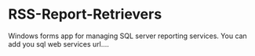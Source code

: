 # RSS-Report-Retrievers
Windows forms app for managing SQL server reporting services.
You can add you sql web services url....

